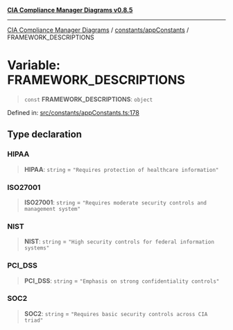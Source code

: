 [**CIA Compliance Manager Diagrams v0.8.5**](../../../README.md)

***

[CIA Compliance Manager Diagrams](../../../modules.md) / [constants/appConstants](../README.md) / FRAMEWORK\_DESCRIPTIONS

# Variable: FRAMEWORK\_DESCRIPTIONS

> `const` **FRAMEWORK\_DESCRIPTIONS**: `object`

Defined in: [src/constants/appConstants.ts:178](https://github.com/Hack23/cia-compliance-manager/blob/b799ef22d9067d09cc69eaeddf109ac9dcdce934/src/constants/appConstants.ts#L178)

## Type declaration

### HIPAA

> **HIPAA**: `string` = `"Requires protection of healthcare information"`

### ISO27001

> **ISO27001**: `string` = `"Requires moderate security controls and management system"`

### NIST

> **NIST**: `string` = `"High security controls for federal information systems"`

### PCI\_DSS

> **PCI\_DSS**: `string` = `"Emphasis on strong confidentiality controls"`

### SOC2

> **SOC2**: `string` = `"Requires basic security controls across CIA triad"`
